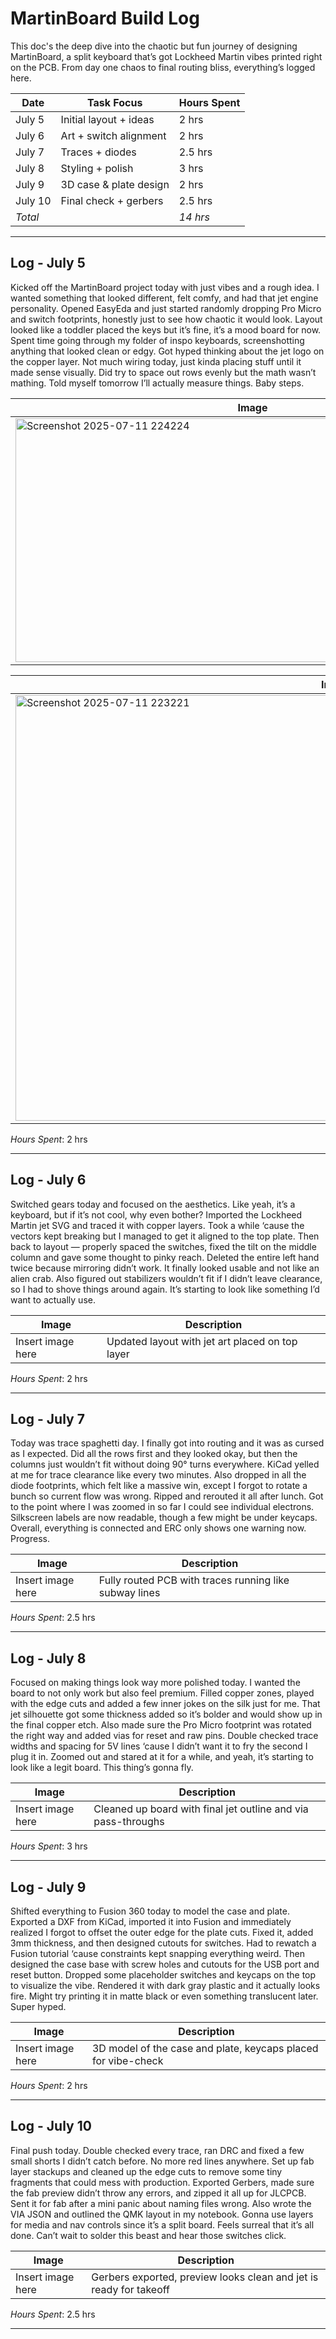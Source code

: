# MartinBoard Build Log

This doc's the deep dive into the chaotic but fun journey of designing MartinBoard, a split keyboard that’s got Lockheed Martin vibes printed right on the PCB. From day one chaos to final routing bliss, everything’s logged here.

| Date       | Task Focus              | Hours Spent |
|------------|-------------------------|-------------|
| July 5     | Initial layout + ideas  | 2 hrs       |
| July 6     | Art + switch alignment  | 2 hrs       |
| July 7     | Traces + diodes         | 2.5 hrs     |
| July 8     | Styling + polish        | 3 hrs       |
| July 9     | 3D case & plate design  | 2 hrs       |
| July 10    | Final check + gerbers   | 2.5 hrs     |
| *Total*  |                         | *14 hrs*  |

---

## Log - July 5

Kicked off the MartinBoard project today with just vibes and a rough idea. I wanted something that looked different, felt comfy, and had that jet engine personality. Opened EasyEda and just started randomly dropping Pro Micro and switch footprints, honestly just to see how chaotic it would look. Layout looked like a toddler placed the keys but it’s fine, it’s a mood board for now. Spent time going through my folder of inspo keyboards, screenshotting anything that looked clean or edgy. Got hyped thinking about the jet logo on the copper layer. Not much wiring today, just kinda placing stuff until it made sense visually. Did try to space out rows evenly but the math wasn’t mathing. Told myself tomorrow I’ll actually measure things. Baby steps.

| Image | Description |
|-------|-------------|
|  <img width="759" height="390" alt="Screenshot 2025-07-11 224224" src="https://github.com/user-attachments/assets/217daa04-7e93-42d8-a039-4b1b57d9eb82" />                                                             | The absolute mess of an initial layout with unaligned keys and also i thought i will put knob on Top -_- |


| Image | Description |
|-------|-------------|
|<img width="1026" height="681" alt="Screenshot 2025-07-11 223221" src="https://github.com/user-attachments/assets/22d8e49e-c171-4cb6-85b4-89aaf1bd2f9c" /> | Schematic |







*Hours Spent*: 2 hrs

---

## Log - July 6

Switched gears today and focused on the aesthetics. Like yeah, it’s a keyboard, but if it’s not cool, why even bother? Imported the Lockheed Martin jet SVG and traced it with copper layers. Took a while ‘cause the vectors kept breaking but I managed to get it aligned to the top plate. Then back to layout — properly spaced the switches, fixed the tilt on the middle column and gave some thought to pinky reach. Deleted the entire left hand twice because mirroring didn’t work. It finally looked usable and not like an alien crab. Also figured out stabilizers wouldn’t fit if I didn’t leave clearance, so I had to shove things around again. It’s starting to look like something I’d want to actually use.

| Image | Description |
|-------|-------------|
| Insert image here | Updated layout with jet art placed on top layer |

*Hours Spent*: 2 hrs

---

## Log - July 7

Today was trace spaghetti day. I finally got into routing and it was as cursed as I expected. Did all the rows first and they looked okay, but then the columns just wouldn’t fit without doing 90° turns everywhere. KiCad yelled at me for trace clearance like every two minutes. Also dropped in all the diode footprints, which felt like a massive win, except I forgot to rotate a bunch so current flow was wrong. Ripped and rerouted it all after lunch. Got to the point where I was zoomed in so far I could see individual electrons. Silkscreen labels are now readable, though a few might be under keycaps. Overall, everything is connected and ERC only shows one warning now. Progress.

| Image | Description |
|-------|-------------|
| Insert image here | Fully routed PCB with traces running like subway lines |

*Hours Spent*: 2.5 hrs

---

## Log - July 8

Focused on making things look way more polished today. I wanted the board to not only work but also feel premium. Filled copper zones, played with the edge cuts and added a few inner jokes on the silk just for me. That jet silhouette got some thickness added so it’s bolder and would show up in the final copper etch. Also made sure the Pro Micro footprint was rotated the right way and added vias for reset and raw pins. Double checked trace widths and spacing for 5V lines ‘cause I didn’t want it to fry the second I plug it in. Zoomed out and stared at it for a while, and yeah, it’s starting to look like a legit board. This thing’s gonna fly.

| Image | Description |
|-------|-------------|
| Insert image here | Cleaned up board with final jet outline and via pass-throughs |

*Hours Spent*: 3 hrs

---

## Log - July 9

Shifted everything to Fusion 360 today to model the case and plate. Exported a DXF from KiCad, imported it into Fusion and immediately realized I forgot to offset the outer edge for the plate cuts. Fixed it, added 3mm thickness, and then designed cutouts for switches. Had to rewatch a Fusion tutorial ‘cause constraints kept snapping everything weird. Then designed the case base with screw holes and cutouts for the USB port and reset button. Dropped some placeholder switches and keycaps on the top to visualize the vibe. Rendered it with dark gray plastic and it actually looks fire. Might try printing it in matte black or even something translucent later. Super hyped.

| Image | Description |
|-------|-------------|
| Insert image here | 3D model of the case and plate, keycaps placed for vibe-check |

*Hours Spent*: 2 hrs

---

## Log - July 10

Final push today. Double checked every trace, ran DRC and fixed a few small shorts I didn’t catch before. No more red lines anywhere. Set up fab layer stackups and cleaned up the edge cuts to remove some tiny fragments that could mess with production. Exported Gerbers, made sure the fab preview didn’t throw any errors, and zipped it all up for JLCPCB. Sent it for fab after a mini panic about naming files wrong. Also wrote the VIA JSON and outlined the QMK layout in my notebook. Gonna use layers for media and nav controls since it’s a split board. Feels surreal that it’s all done. Can’t wait to solder this beast and hear those switches click.

| Image | Description |
|-------|-------------|
| Insert image here | Gerbers exported, preview looks clean and jet is ready for takeoff |

*Hours Spent*: 2.5 hrs

---








